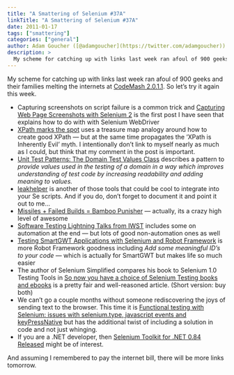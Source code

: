 ```yaml
---
title: "A Smattering of Selenium #37A"
linkTitle: "A Smattering of Selenium #37A"
date: 2011-01-17
tags: ["smattering"]
categories: ["general"]
author: Adam Goucher ([@adamgoucher](https://twitter.com/adamgoucher))
description: >
  My scheme for catching up with links last week ran afoul of 900 geeks and their families melting the internets at CodeMash 2.0.1.1.
---
```


My scheme for catching up with links last week ran afoul of 900 geeks and their families melting the internets at [CodeMash 2.0.1.1](http://codemash.org). So let’s try it again this week.

*   Capturing screenshots on script failure is a common trick and [Capturing Web Page Screenshots with Selenium 2](http://deanhume.com/Home/BlogPost/capturing-web-page-screenshots-with-selenium-2/48) is the first post I have seen that explains how to do with with Selenium WebDriver
*   [XPath marks the spot](http://saucelabs.com/blog/index.php/2011/01/selenium-xpath-marks-the-spot/) uses a treasure map analogy around how to create good XPath — but at the same time propagates the ‘XPath is Inherently Evil’ myth. I intentionally don’t link to myself nearly as much as I could, but think that my comment in the post is important.
*   [Unit Test Patterns: The Domain Test Values Class](http://manbuildswebsite.com/2010/12/20/domain-test-values/) describes a pattern to _provide values used in the testing of a domain in a way which improves understanding of test code by increasing readability and adding meaning to values._
*   [leakhelper](https://github.com/tlrobinson/leakhelper) is another of those tools that could be cool to integrate into your Se scripts. And if you do, don’t forget to document it and point it out to me…
*   [Missiles + Failed Builds = Bamboo Punisher](http://blogs.atlassian.com/devtools/2010/12/missiles-failed-builds-bamboo-punisher.html) — actually, its a crazy high level of awesome
*   [Software Testing Lightning Talks from IWST](http://www.michaeldkelly.com/archives/548) includes some on automation at the end — but lots of good non-automation ones as well
*   [Testing SmartGWT Applications with Selenium and Robot Framework](http://blog.codecentric.de/en/2010/12/testing-smartgwt-applications-with-selenium-and-robot-framework/) is more Robot Framework goodness including _Add some meaningful ID’s to your code_ — which is actually for SmartGWT but makes life so much easier
*   The author of Selenium Simplified compares his book to Selenium 1.0 Testing Tools in [So now you have a choice of Selenium Testing books and ebooks](http://www.eviltester.com/index.php/2010/12/29/so-now-you-have-a-choice-of-selenium-testing-books-and-ebooks/) is a pretty fair and well-reasoned article. (Short version: buy both)
*   We can’t go a couple months without someone rediscovering the joys of sending text to the browser. This time it is [Functional testing with Selenium: issues with selenium.type, javascript events and keyPressNative](http://blog.projectdirigible.com/?p=671) but has the additional twist of including a solution in code and not just whinging.
*   If you are a .NET developer, then [Selenium Toolkit for .NET 0.84 Released](http://www.bryancook.net/2011/01/selenium-toolkit-for-net-084-released.html) might be of interest.

And assuming I remembered to pay the internet bill, there will be more links tomorrow.
